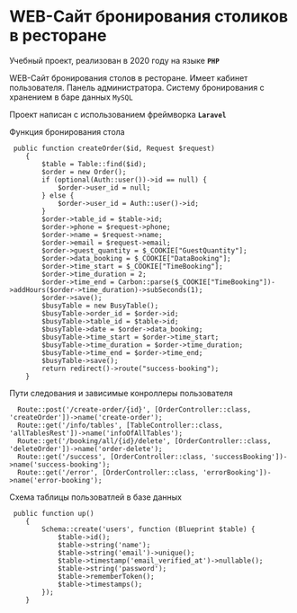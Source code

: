 # WEB-Сайт бронирования столиков в ресторане

Учебный проект, реализован в 2020 году на языке **`PHP`**

WEB-Сайт бронирования столов в ресторане. Имеет кабинет пользователя. Панель администратора. Систему бронирования с хранением в баpе данных `MySQL`

Проект написан с использованием фреймворка **`Laravel`**

Функция бронирования стола
```
 public function createOrder($id, Request $request)
    {
        $table = Table::find($id);
        $order = new Order();
        if (optional(Auth::user())->id == null) {
            $order->user_id = null;
        } else {
            $order->user_id = Auth::user()->id;
        }
        $order->table_id = $table->id;
        $order->phone = $request->phone;
        $order->name = $request->name;
        $order->email = $request->email;
        $order->guest_quantity = $_COOKIE["GuestQuantity"];
        $order->data_booking = $_COOKIE["DataBooking"];
        $order->time_start = $_COOKIE["TimeBooking"];
        $order->time_duration = 2;
        $order->time_end = Carbon::parse($_COOKIE["TimeBooking"])->addHours($order->time_duration)->subSeconds(1);
        $order->save();
        $busyTable = new BusyTable();
        $busyTable->order_id = $order->id;
        $busyTable->table_id = $table->id;
        $busyTable->date = $order->data_booking;
        $busyTable->time_start = $order->time_start;
        $busyTable->time_duration = $order->time_duration;
        $busyTable->time_end = $order->time_end;
        $busyTable->save();
        return redirect()->route("success-booking");
    }
```

Пути следования и зависимые конроллеры пользователя
```
  Route::post('/create-order/{id}', [OrderController::class, 'createOrder'])->name('create-order');
  Route::get('/info/tables', [TableController::class, 'allTablesRest'])->name('infoOfAllTables');
  Route::get('/booking/all/{id}/delete', [OrderController::class, 'deleteOrder'])->name('order-delete');
  Route::get('/success', [OrderController::class, 'successBooking'])->name('success-booking');
  Route::get('/error', [OrderController::class, 'errorBooking'])->name('error-booking');
```

Схема таблицы пользоватлей в базе данных
```
 public function up()
    {
        Schema::create('users', function (Blueprint $table) {
            $table->id();
            $table->string('name');
            $table->string('email')->unique();
            $table->timestamp('email_verified_at')->nullable();
            $table->string('password');
            $table->rememberToken();
            $table->timestamps();
        });
    }
```

